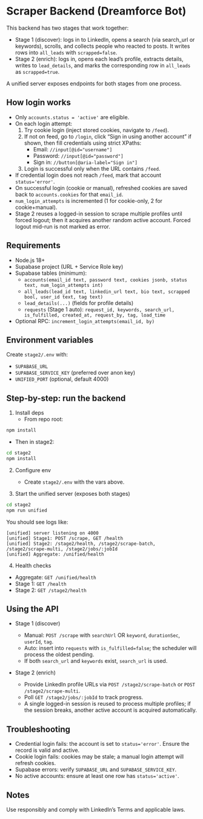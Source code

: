 # Scraper Backend (Dreamforce Bot)

This backend has two stages that work together:

- Stage 1 (discover): logs in to LinkedIn, opens a search (via search_url or keywords), scrolls, and collects people who reacted to posts. It writes rows into `all_leads` with `scrapped=false`.
- Stage 2 (enrich): logs in, opens each lead’s profile, extracts details, writes to `lead_details`, and marks the corresponding row in `all_leads` as `scrapped=true`.

A unified server exposes endpoints for both stages from one process.

## How login works

- Only `accounts.status = 'active'` are eligible.
- On each login attempt:
  1. Try cookie login (inject stored cookies, navigate to `/feed`).
  2. If not on feed, go to `/login`, click “Sign in using another account” if shown, then fill credentials using strict XPaths:
     - Email: `//input[@id="username"]`
     - Password: `//input[@id="password"]`
     - Sign in: `//button[@aria-label="Sign in"]`
  3. Login is successful only when the URL contains `/feed`.
- If credential login does not reach `/feed`, mark that account `status='error'`.
- On successful login (cookie or manual), refreshed cookies are saved back to `accounts.cookies` for that `email_id`.
- `num_login_attempts` is incremented (1 for cookie-only, 2 for cookie+manual).
- Stage 2 reuses a logged-in session to scrape multiple profiles until forced logout; then it acquires another random active account. Forced logout mid-run is not marked as error.

## Requirements

- Node.js 18+
- Supabase project (URL + Service Role key)
- Supabase tables (minimum):
  - `accounts(email_id text, password text, cookies jsonb, status text, num_login_attempts int)`
  - `all_leads(lead_id text, linkedin_url text, bio text, scrapped bool, user_id text, tag text)`
  - `lead_details(...)` (fields for profile details)
  - `requests` (Stage 1 auto): `request_id, keywords, search_url, is_fulfilled, created_at, request_by, tag, load_time`
- Optional RPC: `increment_login_attempts(email_id, by)`

## Environment variables

Create `stage2/.env` with:

- `SUPABASE_URL`
- `SUPABASE_SERVICE_KEY` (preferred over anon key)
- `UNIFIED_PORT` (optional, default 4000)

## Step-by-step: run the backend

1. Install deps
   - From repo root:
```bash
npm install
```
   - Then in stage2:
```bash
cd stage2
npm install
```

2. Configure env
   - Create `stage2/.env` with the vars above.

3. Start the unified server (exposes both stages)
```bash
cd stage2
npm run unified
```
You should see logs like:
```
[unified] server listening on 4000
[unified] Stage1: POST /scrape, GET /health
[unified] Stage2: /stage2/health, /stage2/scrape-batch, /stage2/scrape-multi, /stage2/jobs/:jobId
[unified] Aggregate: /unified/health
```

4. Health checks
- Aggregate: `GET /unified/health`
- Stage 1: `GET /health`
- Stage 2: `GET /stage2/health`

## Using the API

- Stage 1 (discover)
  - Manual: `POST /scrape` with `searchUrl` OR `keyword`, `durationSec`, `userId`, `tag`.
  - Auto: insert into `requests` with `is_fulfilled=false`; the scheduler will process the oldest pending.
  - If both `search_url` and `keywords` exist, `search_url` is used.

- Stage 2 (enrich)
  - Provide LinkedIn profile URLs via `POST /stage2/scrape-batch` or `POST /stage2/scrape-multi`.
  - Poll `GET /stage2/jobs/:jobId` to track progress.
  - A single logged-in session is reused to process multiple profiles; if the session breaks, another active account is acquired automatically.

## Troubleshooting

- Credential login fails: the account is set to `status='error'`. Ensure the record is valid and active.
- Cookie login fails: cookies may be stale; a manual login attempt will refresh cookies.
- Supabase errors: verify `SUPABASE_URL` and `SUPABASE_SERVICE_KEY`.
- No active accounts: ensure at least one row has `status='active'`.

## Notes

Use responsibly and comply with LinkedIn’s Terms and applicable laws.
